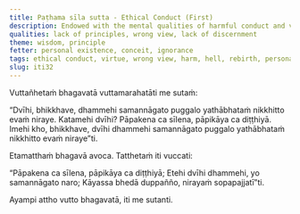 ```yaml
---
title: Paṭhama sīla sutta - Ethical Conduct (First)
description: Endowed with the mental qualities of harmful conduct and views, one is reborn in hell.
qualities: lack of principles, wrong view, lack of discernment
theme: wisdom, principle
fetter: personal existence, conceit, ignorance
tags: ethical conduct, virtue, wrong view, harm, hell, rebirth, personal existence, conceit, ignorance, iti, iti28-49
slug: iti32
---
```


Vuttañhetaṁ bhagavatā vuttamarahatāti me sutaṁ:

“Dvīhi, bhikkhave, dhammehi samannāgato puggalo yathābhataṁ nikkhitto evaṁ niraye. Katamehi dvīhi? Pāpakena ca sīlena, pāpikāya ca diṭṭhiyā. Imehi kho, bhikkhave, dvīhi dhammehi samannāgato puggalo yathābhataṁ nikkhitto evaṁ niraye”ti.

Etamatthaṁ bhagavā avoca. Tatthetaṁ iti vuccati:

“Pāpakena ca sīlena,
pāpikāya ca diṭṭhiyā;
Etehi dvīhi dhammehi,
yo samannāgato naro;
Kāyassa bhedā duppañño,
nirayaṁ sopapajjatī”ti.

Ayampi attho vutto bhagavatā, iti me sutanti.
